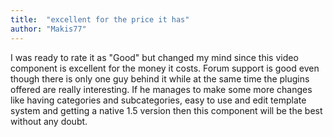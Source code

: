 ```yaml
---
title:  "excellent for the price it has"
author: "Makis77"
---
```

I was ready to rate it as "Good" but changed my mind since this video component is excellent for the money it costs. Forum support is good even though there is only one guy behind it while at the same time the plugins offered are really interesting. If he manages to make some more changes like having categories and subcategories, easy to use and edit template system and getting a native 1.5 version then this component will be the best without any doubt.
